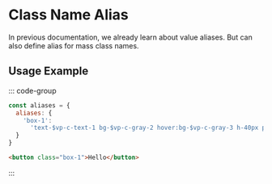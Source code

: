 # Class Name Alias

In previous documentation, we already learn about value aliases. But can also define alias for mass class names.

## Usage Example

<TenoxUI code='<button class="box-1">Hello</button>'/>

::: code-group

```js [index.js]
const aliases = {
  aliases: {
    'box-1':
      'text-$vp-c-text-1 bg-$vp-c-gray-2 hover:bg-$vp-c-gray-3 h-40px px-12px d-flex ai-center br-8px jc-center [transition]-150ms'
  }
}
```

```html [index.html]
<button class="box-1">Hello</button>
```

:::
